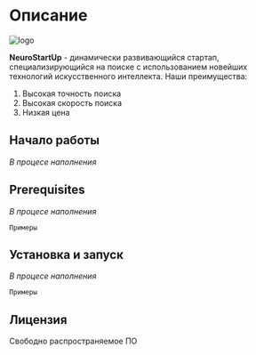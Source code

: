 # Описание

![logo](https://camo.githubusercontent.com/c6727c717cad1e4820481abb87524f90782445c5/68747470733a2f2f692e696d6775722e636f6d2f495a4f525769492e706e67 "Logo")

**NeuroStartUp** - динамически развивающийся стартап, специализирующийся на поиске с использованием новейших технологий искусственного интеллекта. Наши преимущества:

1. Высокая точность поиска
1. Высокая скорость поиска
1. Низкая цена

## Начало работы
*В процесе наполнения*
## Prerequisites
*В процесе наполнения*

```Примеры```
## Установка и запуск
*В процесе наполнения*

```Примеры```
## Лицензия
Свободно распространяемое ПО